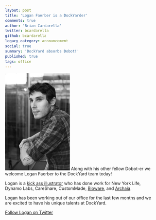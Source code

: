 ```yaml
---
layout: post
title: 'Logan Faerber is a DockYarder'
comments: true
author: 'Brian Cardarella'
twitter: bcardarella
github: bcardarella
legacy_category: announcement
social: true
summary: 'DockYard absorbs Dobot!'
published: true
tags: office
---
```


![Logan](/images/logan-faerber.jpg)
Along with his other fellow Dobot-er we welcome Logan Faerber to the
DockYard team today!

Logan is a [kick ass illustrator](http://www.loganfaerber.com/) who
has done work for New York Life, Dynamo Labs, CareShare, CustomMade,
[Bioware](http://www.biowarestore.com/garrus-screenprint-poster.html),
and [Archaia](http://www.archaia.com/archaia-titles/hawken-genesis/).

Logan has been working out of our office for the last few months and we
are excited to have his unique talents at DockYard.

[Follow Logan on Twitter](http://twitter.com/loganfaerber)

